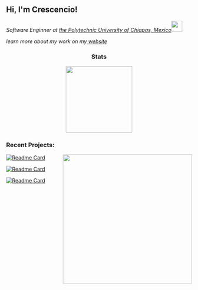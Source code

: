 <h2> Hi, I'm Crescencio!</h2>



<p><em>Software Enginner at <a href="https://www.upchiapas.edu.mx/">the Polytechnic University of Chiapas, Mexico</a><img src="https://media.giphy.com/media/fYSnHlufseco8Fh93Z/giphy.gif" width="30"></br>

learn more about my work on my<a href="https://crescencs.github.io/portafolio/" target="_blank"> website</a>
</em></p>
<div align="center">
<h3>Stats</h3>
</div>

<div align="center">

  <img height="180em" src="https://github-readme-stats.vercel.app/api?username=Crescens-Henry&show_icons=true&theme=merko&include_all_commits=true&count_private=true" />
  
</div>

<div>
<h3>Recent Projects:</h3>

<img src="https://static.wikia.nocookie.net/dandadan/images/1/1f/Okarun_Infobox.png/revision/latest?cb=20221005193525" align="right" width="350">

<!--https://static.wikia.nocookie.net/dandadan/images/1/1f/Okarun_Infobox.png/revision/latest?cb=20221005193525-->

<!--https://vainkeurz.com/wp-content/uploads/2021/10/chel.png-->

<!--https://static.wikia.nocookie.net/jujutsu-kaisen/images/c/cc/Yuta_volunteers_to_enter_a_colony_first.png/revision/latest/scale-to-width-down/214?cb=20220221204804-->
<!--https://static.wikia.nocookie.net/fridaynightfunking/images/f/ff/DenjiIdle.gif/revision/latest?cb=20220529030344-->

<!--https://ae01.alicdn.com/kf/H2eeed74705a54abe88f0cc271aee8361t/Insignias-de-motosierra-para-hombre-broches-Kawaii-coleccionables-de-Anime-Denji-Makima-Aki-Hayakawa-Power-Pins.png_640x640.png-->
<div>

  
[![Readme Card](https://github-readme-stats.vercel.app/api/pin/?username=Crescens-Henry&repo=astronomy-events&theme=merko)](https://github.com/Crescens-Henry/astronomy-events)

[![Readme Card](https://github-readme-stats.vercel.app/api/pin/?username=Crescens-Henry&repo=Rick-and-Morty-ApiRest&theme=merko)](https://github.com/Crescens-Henry/Rick-and-Morty-ApiRest)

[![Readme Card](https://github-readme-stats.vercel.app/api/pin/?username=Crescens-Henry&repo=formulario&theme=merko)](https://github.com/Crescens-Henry/formulario)
</div>
 </div>
